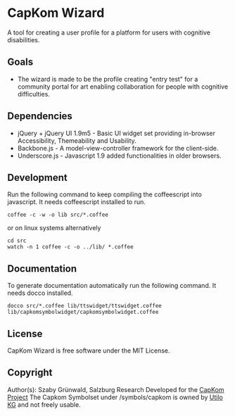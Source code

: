 # CapKom Wizard 
A tool for creating a user profile for a platform for users with cognitive disabilities.

## Goals
* The wizard is made to be the profile creating "entry test" for a community portal for art enabling collaboration for people with cognitive difficulties.


## Dependencies
* jQuery + jQuery UI 1.9m5 - Basic UI widget set providing in-browser Accessibility, Themeability and Usability.
* Backbone.js - A model-view-controller framework for the client-side.
* Underscore.js - Javascript 1.9 added functionalities in older browsers.

## Development
Run the following command to keep compiling the coffeescript into javascript. It needs coffeescript installed to run.

    coffee -c -w -o lib src/*.coffee

or on linux systems alternatively

    cd src
    watch -n 1 coffee -c -o ../lib/ *.coffee

## Documentation
To generate documentation automatically run the following command. It needs docco installed.

    docco src/*.coffee lib/ttswidget/ttswidget.coffee lib/capkomsymbolwidget/capkomsymbolwidget.coffee

## License
CapKom Wizard is free software under the MIT License.

## Copyright
Author(s): Szaby Grünwald, Salzburg Research
Developed for the [CapKom Project](http://cap-kom.utilo.eu/)
The Capkom Symbolset under /symbols/capkom is owned by [Utilo KG](http://www.utilo.eu/) and not freely usable.
